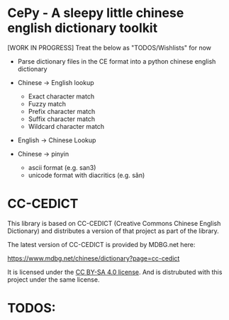 # CePy - A sleepy little chinese english dictionary toolkit

[WORK IN PROGRESS] Treat the below as "TODOS/Wishlists" for now

- Parse dictionary files in the CE format into a python chinese
  english dictionary

- Chinese -> English lookup
  - Exact character match
  - Fuzzy match
  - Prefix character match
  - Suffix character match
  - Wildcard character match

- English -> Chinese Lookup

- Chinese -> pinyin
  - ascii format (e.g. san3)
  - unicode format with diacritics (e.g. sǎn)

# CC-CEDICT

This library is based on CC-CEDICT (Creative Commons Chinese English
Dictionary) and distributes a version of that project as part of the
library.

The latest version of CC-CEDICT is provided by MDBG.net here:

https://www.mdbg.net/chinese/dictionary?page=cc-cedict

It is licensed under the [CC BY-SA 4.0
license](https://creativecommons.org/licenses/by-sa/4.0/). And is
distrubuted with this project under the same license.

# TODOS:
